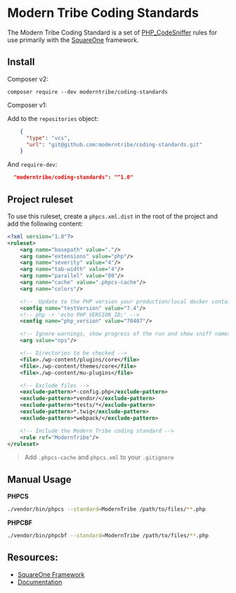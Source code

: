 # Modern Tribe Coding Standards

The Modern Tribe Coding Standard is a set of [PHP_CodeSniffer](https://github.com/squizlabs/PHP_CodeSniffer) 
rules for use primarily with the [SquareOne](https://github.com/moderntribe/square-one) framework.

## Install

Composer v2:

`composer require --dev moderntribe/coding-standards`

Composer v1:

Add to the `repositories` object:

```json
    {
      "type": "vcs",
      "url": "git@github.com:moderntribe/coding-standards.git"
    }
```

And `require-dev`:

```json
  "moderntribe/coding-standards": "^1.0"
```

## Project ruleset

To use this ruleset, create a `phpcs.xml.dist` in the root of the project and add the following content:

```xml
<?xml version="1.0"?>
<ruleset>
    <arg name="basepath" value="."/>
    <arg name="extensions" value="php"/>
    <arg name="severity" value="4"/>
    <arg name="tab-width" value="4"/>
    <arg name="parallel" value="80"/>
    <arg name="cache" value=".phpcs-cache"/>
    <arg name="colors"/>

    <!--  Update to the PHP version your production/local docker container runs on -->
    <config name="testVersion" value="7.4"/>
    <!-- php -r 'echo PHP_VERSION_ID;' -->
    <config name="php_version" value="70407"/>

    <!-- Ignore warnings, show progress of the run and show sniff names -->
    <arg value="nps"/>

    <!-- Directories to be checked -->
    <file>./wp-content/plugins/core</file>
    <file>./wp-content/themes/core</file>
    <file>./wp-content/mu-plugins</file>

    <!-- Exclude files -->
    <exclude-pattern>*-config.php</exclude-pattern>
    <exclude-pattern>*vendor/</exclude-pattern>
    <exclude-pattern>*tests/*</exclude-pattern>
    <exclude-pattern>*.twig</exclude-pattern>
    <exclude-pattern>*webpack/</exclude-pattern>

    <!-- Include the Modern Tribe coding standard -->
    <rule ref="ModernTribe"/>
</ruleset>
```

> Add `.phpcs-cache` and `phpcs.xml` to your `.gitignore`
 
## Manual Usage

**PHPCS**
```bash
./vendor/bin/phpcs --standard=ModernTribe /path/to/files/**.php
```

**PHPCBF**
```bash
./vendor/bin/phpcbf --standard=ModernTribe /path/to/files/**.php
```

## Resources:

- [SquareOne Framework](https://github.com/moderntribe/square-one)
- [Documentation](https://github.com/moderntribe/square-one/blob/main/docs/tooling/phpcs.md)
